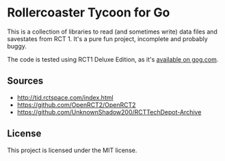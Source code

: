 Rollercoaster Tycoon for Go
===========================

This is a collection of libraries to read (and sometimes write) data files and savestates from
RCT 1. It's a pure fun project, incomplete and probably buggy.

The code is tested using RCT1 Deluxe Edition, as it's [available on gog.com](http://www.gog.com/game/rollercoaster_tycoon_deluxe).

Sources
-------

* http://tid.rctspace.com/index.html
* https://github.com/OpenRCT2/OpenRCT2
* https://github.com/UnknownShadow200/RCTTechDepot-Archive

License
-------

This project is licensed under the MIT license.
